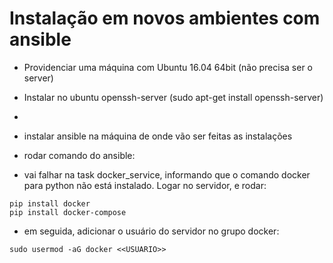 # Instalação em novos ambientes com ansible

- Providenciar uma máquina com Ubuntu 16.04 64bit (não precisa ser o server)
- Instalar no ubuntu openssh-server (sudo apt-get install openssh-server)
- 

- instalar ansible na máquina de onde vão ser feitas as instalações
- rodar comando do ansible:


- vai falhar na task docker_service, informando que o comando docker para python não está instalado. Logar no servidor, e rodar:

```
pip install docker
pip install docker-compose
```

- em seguida, adicionar o usuário do servidor no grupo docker:

```
sudo usermod -aG docker <<USUARIO>>
```

